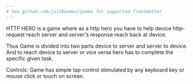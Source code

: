 ```yaml
---
# See github.com/js13kGames/games for supported frontmatter
---
```

HTTP HERO is a game where as a http hero you have to help device http-request reach  server and server's response reach back at device. 

Thus Game is divided into two parts device to server and server to device. And to reach device to server or vice versa hero has to complete the specific given task.

Controls: Game has simple tap control stimulated by any keyboard key or mouse click or touch on screen.